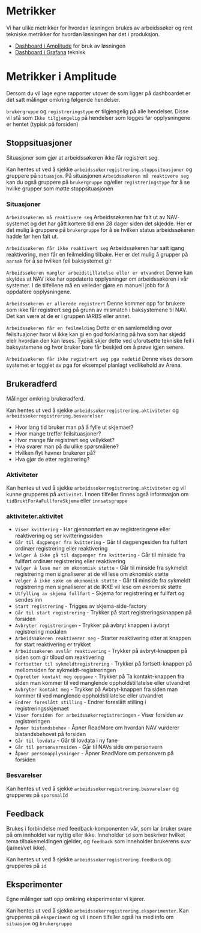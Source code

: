 # Metrikker

Vi har ulike metrikker for hvordan løsningen brukes av arbeidssøker og rent tekniske metrikker for hvordan løsningen har det i produksjon.

-   [Dashboard i Amplitude](https://analytics.amplitude.com/nav/dashboard/jbs02pj) for bruk av løsningen
-   [Dashboard i Grafana](https://grafana.nais.io/d/000000283/nais-app-dashbord?orgId=1&refresh=1m&var-interval=$__auto_interval_interval&var-datasource=prod-gcp&var-team=tbd&var-app=poa-arbeidssokerregistrering&var-namespace=paw&var-docker_image=c6938a0fe9fbc0cd6076ebb2ffa13e1069e6f4ce&var-ingress_url=All) teknisk

# Metrikker i Amplitude

Dersom du vil lage egne rapporter utover de som ligger på dashboardet er det satt målinger omkring følgende hendelser.

`brukergruppe` og `registreringstype` er tilgjengelig på alle hendelser. Disse vil stå som `Ikke tilgjengelig` på hendelser som logges før opplysningene er hentet (typisk på forsiden)

## Stoppsituasjoner

Situasjoner som gjør at arbeidssøkeren ikke får registrert seg.

Kan hentes ut ved å sjekke `arbeidssokerregistrering.stoppsituasjoner` og gruppere på `situasjon`.
På situasjonen `Arbeidssøkeren må reaktivere seg` kan du også gruppere på `brukergruppe` og/eller `registreringstype` for å se hvilke grupper som møtte stoppsituasjonen

### Situasjoner

`Arbeidssøkeren må reaktivere seg`
Arbeidssøkeren har falt ut av NAV-systemet og det har gått kortere tid enn 28 dager siden det skjedde.
Her er det mulig å gruppere på `brukergruppe` for å se hvilken status arbeidssøkeren hadde før hen falt ut.

`Arbeidssøkeren får ikke reaktivert seg`
Arbeidssøkeren har satt igang reaktivering, men får en feilmelding tilbake.
Her er det mulig å grupper på `aarsak` for å se hvilken feil baksystemet gir

`Arbeidssøkeren mangler arbeidstillatelse eller er utvandret`
Denne kan skyldes at NAV ikke har oppdaterte opplysninger om arbeidssøkeren i vår systemer.
I de tilfellene må en veileder gjøre en manuell jobb for å oppdatere opplysningene.

`Arbeidssøkeren er allerede registrert`
Denne kommer opp for brukere som ikke får registrert seg på grunn av mismatch i baksystemene til NAV.
Det kan være at de er i gruppen IARBS eller annet.

`Arbeidssøkeren får en feilmelding`
Dette er en samlemelding over feilsituajoner hvor vi ikke kan gi en god forklaring på hva som har skjedd elelr hvordan den kan løses.
Typisk skjer dette ved uforutsette tekniske feil i baksystemene og hvor bruker bare får beskjed om å prøve igjen senere.

`Arbeidssøkeren får ikke registrert seg pga nedetid`
Denne vises dersom systemet er togglet av pga for eksempel planlagt vedlikehold av Arena.

## Brukeradferd

Målinger omkring brukeradferd.

Kan hentes ut ved å sjekke `arbeidssokerregistrering.aktiviteter` og `arbeidssokerregistrering.besvarelser`

-   Hvor lang tid bruker man på å fylle ut skjemaet?
-   Hvor mange treffer feilsituasjoner?
-   Hvor mange får registrert seg vellykket?
-   Hva svarer man på du ulike spørsmålene?
-   Hvilken flyt havner brukeren på?
-   Hva gjør de etter registrering?

### Aktiviteter

Kan hentes ut ved å sjekke `arbeidssokerregistrering.aktiviteter` og vil kunne grupperes på `aktivitet`.
I noen tilfeller finnes også informasjon om `tidBruktForAaFullforeSkjema` eller `innsatsgruppe`

### aktiviteter.aktivitet

-   `Viser kvittering` - Har gjennomført en av registreringene eller reaktivering og ser kvitteringssiden
-   `Går til dagpenger fra kvittering` - Går til dagpengesiden fra fullført ordinær registrering eller reaktivering
-   `Velger å ikke gå til dagpenger fra kvittering` - Går til minside fra fullført ordinær registrering eller reaktivering
-   `Velger å lese mer om økonomisk støtte` - Går til minside fra sykmeldt registrering men signaliserer at de vil lese om øknomisk støtte
-   `Velger å ikke søke om økonomisk støtte` - Går til minside fra sykmeldt registrering men signaliserer at de IKKE vil lese om øknomisk støtte
-   `Utfylling av skjema fullført` - Skjema for registrering er fullført og sendes inn
-   `Start registrering` - Trigges av skjema-side-factory
-   `Går til start registrering` - Trykker på start registreringsknappen på forsiden
-   `Avbryter registreringen` - Trykker på avbryt knappen i avbryt registrering modalen
-   `Arbeidssøkeren reaktiverer seg` - Starter reaktivering etter at knappen for start reaktivering er trykket
-   `Arbeidssøkeren avslår reaktivering` - Trykker på avbryt-knappen på siden som gir tilbud om reaktivering
-   `Fortsetter til sykmeldtregistrering` - Trykker på fortsett-knappen på mellomsiden for sykmeldt-registreringen
-   `Oppretter kontakt meg oppgave` - Trykker på Ta kontakt-knappen fra siden man kommer til ved manglende oppholdstillatelse eller utvandret
-   `Avbryter kontakt meg` - Trykker på Avbryt-knappen fra siden man kommer til ved manglende oppholdstillatelse eller utvandret
-   `Endrer foreslått stilling` - Endrer foreslått stilling i registreringsskjemaet
-   `Viser forsiden for arbeidssøkerregistreringen` - Viser forsiden av registreringen
-   `Åpner bistandsbehov` - Åpner ReadMore om hvordan NAV vurderer bistandsbehovet på forsiden
-   `Går til lovdata` - Går til lovdata i ny fane
-   `Går til personvernsiden` - Går til NAVs side om personvern
-   `Åpner personopplysninger` - Åpner ReadMore om personvern på forsiden

### Besvarelser

Kan hentes ut ved å sjekke `arbeidssokerregistrering.besvarelser` og grupperes på `sporsmalId`

## Feedback

Brukes i forbindelse med feedback-komponenten vår, som lar bruker svare på om innholdet var nyttig eller ikke.
Inneholder `id` som beskriver hvilket tema tilbakemeldingen gjelder, og `feedback` som inneholder brukerens svar (ja/nei/vet ikke).

Kan hentes ut ved å sjekke `arbeidssokerregistrering.feedback` og grupperes på `id`

## Eksperimenter

Egne målinger satt opp omkring eksperimenter vi kjører.

Kan hentes ut ved å sjekke `arbeidssokerregistrering.eksperimenter`.
Kan grupperes på `eksperiment` og vil i noen tilfeller også ha med info om `situasjon` og `brukergruppe`
